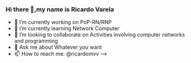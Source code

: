 ### Hi there 👋,my name is Ricardo Varela

- 🔭 I’m currently working on PoP-RN/RNP
- 🌱 I’m currently learning Network Computer
- 👯 I’m looking to collaborate on Activities involving computer networks and programming
- 💬 Ask me about Whatever you want
- 📫 How to reach me: @ricardomvv
-->
